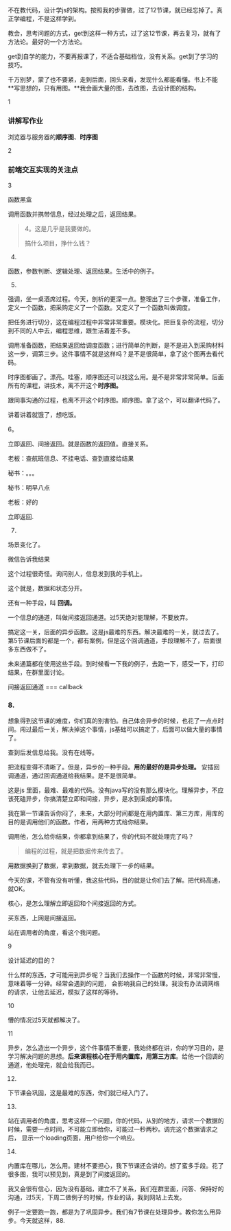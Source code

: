 不在教代码，设计学js的架构。按照我的步骤做，过了12节课，就已经忘掉了。真正学编程，不是这样学到。

教会，思考问题的方式，get到这样一种方式，过了这12节课，再去复习，就有了方法论。最好的一个方法论。

get到自学的能力，不要再报课了，不适合基础档位，没有关系。get到了学习的技巧。

千万别梦，蒙了也不要紧，走到后面，回头来看，发现什么都能看懂。书上不能**写思想的，只有用图。**我会画大量的图，去改图，去设计图的结构。

1

### 讲解写作业

浏览器与服务器的**顺序图**、**时序图**

2

### 前端交互实现的关注点

3

函数黑盒

调用函数并携带信息，经过处理之后，返回结果。

> 4。这是几乎是我要做的。
>
> 搞什么项目，挣什么钱？

4.

函数，参数判断、逻辑处理、返回结果。生活中的例子。

5.

强调，坐一桌酒席过程。今天，剖析的更深一点。整理出了三个步骤，准备工作，定义一个函数，把采购定义了一个函数。又定义了一个函数叫做调度。

把任务进行切分，这在编程过程中非常非常重要。模块化。把巨复杂的流程，切分到不同的人中去，编程思维，跟生活着差不多。

调用准备函数，把结果返回给调度函数；进行简单的判断，是不是进入到采购材料这一步，调第三步。这件事情不就是这样吗？是不是很简单，拿了这个图再去看代码。

时序图都画了。漂亮。哇塞，顺序图还可以找这么用。是不是非常非常简单。后面所有的课程，讲技术，离不开这个**时序图。**

跟同事沟通的过程，也离不开这个时序图。顺序图。拿了这个，可以翻译代码了。

讲着讲着就饿了，想吃饭。

6。

立即返回、间接返回。就是函数的返回值。直接关系。

老板：查航班信息、不挂电话、查到直接给结果

秘书：。。。

秘书：明早八点

老板：好的

立即返回.

7.

场景变化了。

微信告诉我结果

这个过程很奇怪。询问别人，信息发到我的手机上。

这个就是，数据和状态分开。

还有一种手段，叫 **回调。**

一个信息的通道，叫做间接返回通道。过5天绝对能理解，不要放弃。

搞定这一关，后面的异步函数。这是js最难的东西。解决最难的一关，就过去了。第5节课后面的都是一个，都有案例，但是这个回调通道，手段理解不了，后面很多东西做不了。

未来通篇都在使用这些手段。到时候看一下我的例子，去跑一下，感受一下，打印结果，在群里面讨论。

间接返回通道 === callback

### 8.

想象得到这节课的难度，你们真的别害怕。自己体会异步的时候，也花了一点点时间。闯过最后一关，解决掉这个事情，js基础可以搞定了，后面可以做大量的事情了。

查到后发信息给我。没有在线等。

把流程变得不清晰了。但是，异步的一种手段。**用的最好的是异步处理。** 安插回调通道，通过回调通道给我结果。是不是很简单。



这是js 里面，最难、最难的代码。没有java写的没有那么模块化。理解异步，不应该死磕异步，你搞清楚立即和间接，异步，是水到渠成的事情。

我在第一节课告诉你闷了，未来，大部分时间都是在用内置库、第三方库，用库的目的是调用他们的函数。作者，用两种方式给你结果。

调用他，怎么给你结果，你都拿到结果了，你的代码不就处理完了吗？

> 编程的过程，就是把数据传来传去了。

用数据换到了数据，拿到数据，就去处理下一步的结果。

今天的课，不管有没有听懂，我这些代码，目的就是让你们去了解。把代码高通，就OK。

核心，是怎么理解立即返回和个间接返回的方式。

买东西，上网是间接返回。

站在调用者的角度，看这个我问题。

9

设计延迟的目的？

什么样的东西，才可能用到异步呢？当我们去操作一个函数的时候，非常非常慢，意味着等一分钟。经常会遇到的问题， 会影响我自己的处理。我没有办法调网络的请求，让他去延迟，模拟了这样的等待。

10

懵的情况过5天就都解决了。

11

异步，怎么造出一个异步，这个件事情不重要，我始终都在讲，你的学习目的，是学习解决问题的思想。**后来课程核心在于用内置库，用第三方库**。给他一个回调的通道，他处理完，就会给我而已。

12.

下节课会巩固，这是最难的东西，你们就已经入门了。

13.

站在调用者的角度，思考这样一个问题，你的代码，从别的地方，请求一个数据的时候，需要一点时间，不可能立即给你，可能过一秒两秒。调完这个数据请求之后， 显示一个loading页面，用户给你一个响应。

14.

内置库在哪儿，怎么用。建材不要担心，我下节课还会讲的。想了蛮多手段。花了很多图，我可以预见到，真是到了间接返回的。

我又会很有信心，因为没有基础，建立不了关系，我们在群里面，问答、保持好的沟通，过5天，下周二做例子的时候，作业的话，我到网站上去发。

例子一定要跑一跑，都是为了巩固异步。我们有7节课在处理异步。教你怎么用异步。今天就这样，88.